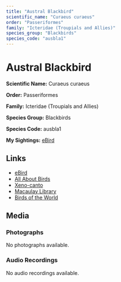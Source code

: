 ```yaml
---
title: "Austral Blackbird"
scientific_name: "Curaeus curaeus"
order: "Passeriformes"
family: "Icteridae (Troupials and Allies)"
species_group: "Blackbirds"
species_code: "ausbla1"
---
```


# Austral Blackbird

**Scientific Name:** Curaeus curaeus

**Order:** Passeriformes

**Family:** Icteridae (Troupials and Allies)

**Species Group:** Blackbirds

**Species Code:** ausbla1

**My Sightings:** [eBird](https://ebird.org/lifelist?r=world&time=life&spp=ausbla1)

## Links
* [eBird](https://ebird.org/species/ausbla1) 
* [All About Birds](https://www.allaboutbirds.org/guide/ausbla1) 
* [Xeno-canto](https://www.xeno-canto.org/species/curaeus-curaeus) 
* [Macaulay Library](https://search.macaulaylibrary.org/catalog?taxonCode=ausbla1&sort=rating_rank_desc)
* [Birds of the World](https://birdsoftheworld.org/bow/species/ausbla1)

## Media
### Photographs
No photographs available.

### Audio Recordings
No audio recordings available.

